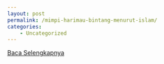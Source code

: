 ```yaml
---
layout: post
permalink: /mimpi-harimau-bintang-menurut-islam/
categories:
    - Uncategorized
---
```


[Baca Selengkapnya](/06)